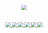<p align="center"><a href="https://github.com/otakubinge/Makima-Robot"><img src="https://te.legra.ph/file/2028173f7eb48db2699ae.jpg"></a></p>

#

<p align="center">
<a href="https://github.com/otakubinge/Makima-Robot/network/members"><img src="https://img.shields.io/github/forks/ITZ-ZAID/Telegram?style=social" />
<img src="https://img.shields.io/github.com/otakubinge/Makima-Robot?style=social" />
<img src="https://img.shields.io/github/watchers/otakubinge/Makima-Robot?style=social" />
<a href="https://github.com/otakubinge/Makima-Robot"><img src="https://img.shields.io/github/repo-size/ITZ-ZAID/Telegram?style=social&logo=github" />
<a href="https://perso.crans.org/besson/LICENSE.html"><img src="https://img.shields.io/badge/License-GPLv3-blue.svg?style=social&logo=github" />
<a href="https://app.codacy.com/manual/otakubinge/Makima-Robot/dashboard"><img src="https://img.shields.io/codacy/grade/d1726ee34f964a9a9b1ac509c6d90729?color=gold&logo=github&style=social" />
</p>
